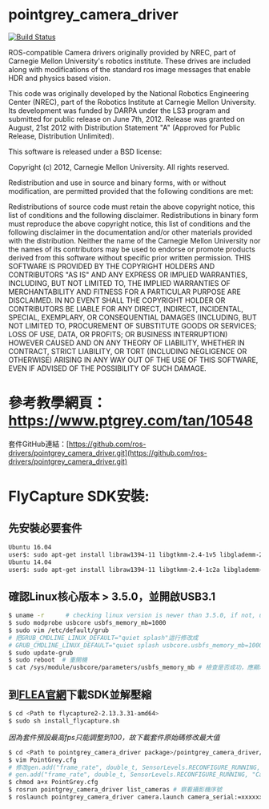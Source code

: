 pointgrey_camera_driver
=======================

[![Build Status](https://travis-ci.org/ros-drivers/pointgrey_camera_driver.png?branch=master)](https://travis-ci.org/ros-drivers/pointgrey_camera_driver)

ROS-compatible Camera drivers originally provided by NREC, part of Carnegie Mellon University's robotics institute.
These drives are included along with modifications of the standard ros image messages that enable HDR and physics based vision.

This code was originally developed by the National Robotics Engineering Center (NREC), part of the Robotics Institute at Carnegie Mellon University. Its development was funded by DARPA under the LS3 program and submitted for public release on June 7th, 2012. Release was granted on August, 21st 2012 with Distribution Statement "A" (Approved for Public Release, Distribution Unlimited).

This software is released under a BSD license:

Copyright (c) 2012, Carnegie Mellon University. All rights reserved.

Redistribution and use in source and binary forms, with or without modification, are permitted provided that the following conditions are met:

Redistributions of source code must retain the above copyright notice, this list of conditions and the following disclaimer.
Redistributions in binary form must reproduce the above copyright notice, this list of conditions and the following disclaimer in the documentation and/or other materials provided with the distribution.
Neither the name of the Carnegie Mellon University nor the names of its contributors may be used to endorse or promote products derived from this software without specific prior written permission.
THIS SOFTWARE IS PROVIDED BY THE COPYRIGHT HOLDERS AND CONTRIBUTORS "AS IS" AND ANY EXPRESS OR IMPLIED WARRANTIES, INCLUDING, BUT NOT LIMITED TO, THE IMPLIED WARRANTIES OF MERCHANTABILITY AND FITNESS FOR A PARTICULAR PURPOSE ARE DISCLAIMED. IN NO EVENT SHALL THE COPYRIGHT HOLDER OR CONTRIBUTORS BE LIABLE FOR ANY DIRECT, INDIRECT, INCIDENTAL, SPECIAL, EXEMPLARY, OR CONSEQUENTIAL DAMAGES (INCLUDING, BUT NOT LIMITED TO, PROCUREMENT OF SUBSTITUTE GOODS OR SERVICES; LOSS OF USE, DATA, OR PROFITS; OR BUSINESS INTERRUPTION) HOWEVER CAUSED AND ON ANY THEORY OF LIABILITY, WHETHER IN CONTRACT, STRICT LIABILITY, OR TORT (INCLUDING NEGLIGENCE OR OTHERWISE) ARISING IN ANY WAY OUT OF THE USE OF THIS SOFTWARE, EVEN IF ADVISED OF THE POSSIBILITY OF SUCH DAMAGE.

# 參考教學網頁：https://www.ptgrey.com/tan/10548 
套件GitHub連結：[https://github.com/ros-drivers/pointgrey_camera_driver.git](https://github.com/ros-drivers/pointgrey_camera_driver.git)

# FlyCapture SDK安裝:
## 先安裝必要套件
```bash
Ubuntu 16.04
user$: sudo apt-get install libraw1394-11 libgtkmm-2.4-1v5 libglademm-2.4-1v5 libgtkglextmm-x11-1.2-dev libgtkglextmm-x11-1.2 libusb-1.0-0
Ubuntu 14.04
user$: sudo apt-get install libraw1394-11 libgtkmm-2.4-1c2a libglademm-2.4-1c2a libgtkglextmm-x11-1.2-dev libgtkglextmm-x11-1.2 libusb-1.0-0
```
## 確認Linux核心版本 > 3.5.0，並開啟USB3.1
```bash
$ uname -r      # checking linux version is newer than 3.5.0, if not, upgrade your kernel
$ sudo modprobe usbcore usbfs_memory_mb=1000
$ sudo vim /etc/default/grub
# 把GRUB_CMDLINE_LINUX_DEFAULT="quiet splash"這行修改成
# GRUB_CMDLINE_LINUX_DEFAULT="quiet splash usbcore.usbfs_memory_mb=1000"
$ sudo update-grub
$ sudo reboot  # 重開機
$ cat /sys/module/usbcore/parameters/usbfs_memory_mb # 檢查是否成功，應顯示1000
```
## 到[FLEA官網](https://www.ptgrey.com/support/downloads)下載SDK並解壓縮
```bash
$ cd <Path to flycapture2-2.13.3.31-amd64>
$ sudo sh install_flycapture.sh
```

_因為套件預設最高fps只能調整到100，故下載套件原始碼修改最大值_
```bash
$ cd <Path to pointgrey_camera_driver package>/pointgrey_camera_driver/cfg
$ vim PointGrey.cfg
# 修改gen.add("frame_rate", double_t, SensorLevels.RECONFIGURE_RUNNING, "Camera speed (frames per second).", 7, 0, 100)
# gen.add("frame_rate", double_t, SensorLevels.RECONFIGURE_RUNNING, "Camera speed (frames per second).", 7, 0, 166)
$ chmod a+x PointGrey.cfg
$ rosrun pointgrey_camera_driver list_cameras # 察看攝影機序號
$ roslaunch pointgrey_camera_driver camera.launch camera_serial:=xxxxxxxx
```

